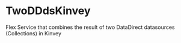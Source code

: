 # TwoDDdsKinvey

Flex Service that combines the result of two DataDirect datasources (Collections) in Kinvey
